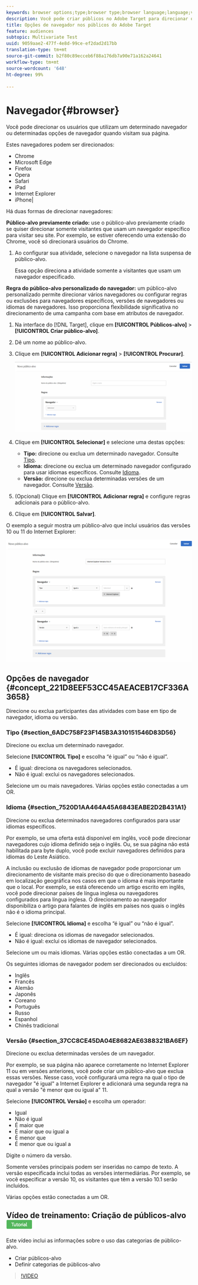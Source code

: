 ```yaml
---
keywords: browser options;type;browser type;browser language;language;version;browser version
description: Você pode criar públicos no Adobe Target para direcionar os usuários que utilizam um determinado navegador ou determinadas opções de navegador quando visitam sua página.
title: Opções de navegador nos públicos do Adobe Target
feature: audiences
subtopic: Multivariate Test
uuid: 9059aae2-477f-4e8d-99ce-ef2dad2d17bb
translation-type: tm+mt
source-git-commit: b2f80c89ecceb6f88a176db7a90e71a162a24641
workflow-type: tm+mt
source-wordcount: '648'
ht-degree: 99%

---
```



# Navegador{#browser}

Você pode direcionar os usuários que utilizam um determinado navegador ou determinadas opções de navegador quando visitam sua página.

Estes navegadores podem ser direcionados:

* Chrome
* Microsoft Edge
* Firefox
* Opera
* Safari
* iPad
* Internet Explorer
* iPhone|

Há duas formas de direcionar navegadores:

**Público-alvo previamente criado:** use o público-alvo previamente criado se quiser direcionar somente visitantes que usam um navegador específico para visitar seu site. Por exemplo, se estiver oferecendo uma extensão do Chrome, você só direcionará usuários do Chrome.

1. Ao configurar sua atividade, selecione o navegador na lista suspensa de público-alvo.

   Essa opção direciona a atividade somente a visitantes que usam um navegador especificado.

**Regra do público-alvo personalizado do navegador:** um público-alvo personalizado permite direcionar vários navegadores ou configurar regras ou exclusões para navegadores específicos, versões de navegadores ou idiomas de navegadores. Isso proporciona flexibilidade significativa no direcionamento de uma campanha com base em atributos de navegador.

1. Na interface do [!DNL Target], clique em **[!UICONTROL Públicos-alvo]** > **[!UICONTROL Criar público-alvo]**.
1. Dê um nome ao público-alvo.
1. Clique em **[!UICONTROL Adicionar regra]** > **[!UICONTROL Procurar]**.

   ![Regras > Navegador](assets/target_browser.png)

1. Clique em **[!UICONTROL Selecionar]** e selecione uma destas opções:

   * **Tipo:** direcione ou exclua um determinado navegador. Consulte [Tipo](../../../c-target/c-audiences/c-target-rules/browser.md#section_6ADC758F23F145B3A310151546D83D56).
   * **Idioma:** direcione ou exclua um determinado navegador configurado para usar idiomas específicos. Consulte [Idioma](../../../c-target/c-audiences/c-target-rules/browser.md#section_7520D1AA464A45A6843EABE2D2B431A1).
   * **Versão:** direcione ou exclua determinadas versões de um navegador. Consulte [Versão](../../../c-target/c-audiences/c-target-rules/browser.md#section_37CC8CE45DA04E8682AE6388321BA6EF).

1. (Opcional) Clique em **[!UICONTROL Adicionar regra]** e configure regras adicionais para o público-alvo.
1. Clique em **[!UICONTROL Salvar]**.

O exemplo a seguir mostra um público-alvo que inclui usuários das versões 10 ou 11 do Internet Explorer:

![Target IE 10 e 11](/help/c-target/c-audiences/c-target-rules/assets/target_ie-10-11.png)

## Opções de navegador {#concept_221D8EEF53CC45AEACEB17CF336A3658}

Direcione ou exclua participantes das atividades com base em tipo de navegador, idioma ou versão.

### Tipo {#section_6ADC758F23F145B3A310151546D83D56}

Direcione ou exclua um determinado navegador.

Selecione **[!UICONTROL Tipo]** e escolha “é igual” ou “não é igual”.

* É igual: direciona os navegadores selecionados.
* Não é igual: exclui os navegadores selecionados.

Selecione um ou mais navegadores. Várias opções estão conectadas a um OR.

### Idioma  {#section_7520D1AA464A45A6843EABE2D2B431A1}

Direcione ou exclua determinados navegadores configurados para usar idiomas específicos.

Por exemplo, se uma oferta está disponível em inglês, você pode direcionar navegadores cujo idioma definido seja o inglês. Ou, se sua página não está habilitada para byte duplo, você pode excluir navegadores definidos para idiomas do Leste Asiático.

A inclusão ou exclusão de idiomas de navegador pode proporcionar um direcionamento de visitante mais preciso do que o direcionamento baseado em localização geográfica nos casos em que o idioma é mais importante que o local. Por exemplo, se está oferecendo um artigo escrito em inglês, você pode direcionar países de língua inglesa ou navegadores configurados para língua inglesa. O direcionamento ao navegador disponibiliza o artigo para falantes de inglês em países nos quais o inglês não é o idioma principal.

Selecione **[!UICONTROL Idioma]** e escolha “é igual” ou “não é igual”.

* É igual: direciona os idiomas de navegador selecionados.
* Não é igual: exclui os idiomas de navegador selecionados.

Selecione um ou mais idiomas. Várias opções estão conectadas a um OR.

Os seguintes idiomas de navegador podem ser direcionados ou excluídos:

* Inglês
* Francês
* Alemão
* Japonês
* Coreano
* Português
* Russo
* Espanhol
* Chinês tradicional

### Versão  {#section_37CC8CE45DA04E8682AE6388321BA6EF}

Direcione ou exclua determinadas versões de um navegador.

Por exemplo, se sua página não aparece corretamente no Internet Explorer 11 ou em versões anteriores, você pode criar um público-alvo que exclua essas versões. Nesse caso, você configurará uma regra na qual o tipo de navegador &quot;é igual&quot; a Internet Explorer e adicionará uma segunda regra na qual a versão &quot;é menor que ou igual a&quot; 11.

Selecione **[!UICONTROL Versão]** e escolha um operador:

* Igual
* Não é igual
* É maior que
* É maior que ou igual a
* É menor que
* É menor que ou igual a

Digite o número da versão.

Somente versões principais podem ser inseridas no campo de texto. A versão especificada inclui todas as versões intermediárias. Por exemplo, se você especificar a versão 10, os visitantes que têm a versão 10.1 serão incluídos.

Várias opções estão conectadas a um OR.

## Vídeo de treinamento: Criação de públicos-alvo ![Crachá do tutorial](/help/assets/tutorial.png)

Este vídeo inclui as informações sobre o uso das categorias de público-alvo.

* Criar públicos-alvo
* Definir categorias de públicos-alvo

>[!VIDEO](https://video.tv.adobe.com/v/17392)